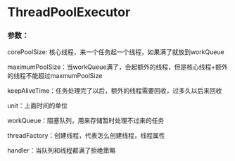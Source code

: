 # ThreadPoolExecutor

### 参数：

corePoolSize: 核心线程，来一个任务起一个线程，如果满了就放到workQueue

maximumPoolSize：当workQueue满了，会起额外的线程，但是核心线程+额外的线程不能超过maxmumPoolSize

keepAliveTime：任务处理完了以后，额外的线程需要回收，过多久以后来回收

unit：上面时间的单位

workQueue：阻塞队列，用来存储暂时处理不过来的任务

threadFactory：创建线程，代表怎么创建线程，线程属性

handler：当队列和线程都满了拒绝策略


